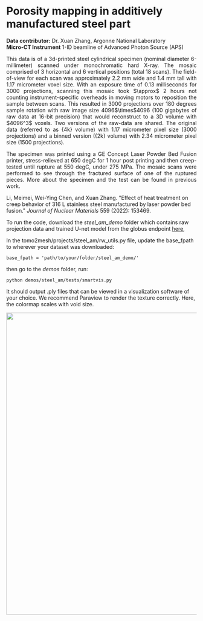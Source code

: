 # Porosity mapping in additively manufactured steel part  

**Data contributor:** Dr. Xuan Zhang, Argonne National Laboratory  
**Micro-CT Instrument** 1-ID beamline of Advanced Photon Source (APS)  

<p align="justify">  
This data is of a 3d-printed steel cylindrical specimen (nominal diameter 6-millimeter) scanned under monochromatic hard X-ray. The mosaic comprised of 3 horizontal and 6 vertical positions (total 18 scans). The field-of-view for each scan was approximately 2.2 mm wide and 1.4 mm tall with 1.17 micrometer voxel size. With an exposure time of 0.13 milliseconds for 3000 projections, scanning this mosaic took $\approx$ 2 hours not counting instrument-specific overheads in moving motors to reposition the sample between scans. This resulted in 3000 projections over 180 degrees sample rotation with raw image size 4096$\times$4096 (100 gigabytes of raw data at 16-bit precision) that would reconstruct to a 3D volume with $4096^3$ voxels. Two versions of the raw-data are shared. The original data (referred to as {4k} volume) with 1.17 micrometer pixel size (3000 projections) and a binned version ({2k} volume) with 2.34 micrometer pixel size (1500 projections).  
</p>  

<p align="justify">  
The specimen was printed using a GE Concept Laser Powder Bed Fusion printer, stress-relieved at 650 degC for 1 hour post printing and then creep-tested until rupture at 550 degC, under 275 MPa. The mosaic scans were performed to see through the fractured surface of one of the ruptured pieces. More about the specimen and the test can be found in previous work.  
</p>  

Li, Meimei, Wei-Ying Chen, and Xuan Zhang. "Effect of heat treatment on creep behavior of 316 L stainless steel manufactured by laser powder bed fusion." *Journal of Nuclear Materials* 559 (2022): 153469.  

To run the code, download the *steel_am_demo* folder which contains raw projection data and trained U-net model from the globus endpoint [here](https://app.globus.org/file-manager?destination_id=b6a3fd70-dc14-40ef-8091-dead0062a71e&destination_path=%2FRealTimePorosityMappingSupInfo%2F),

In the tomo2mesh/projects/steel_am/rw_utils.py file, update the base_fpath to wherever your dataset was downloaded:

```
base_fpath = 'path/to/your/folder/steel_am_demo/'
```

then go to the *demos* folder, run:  

```   
python demos/steel_am/tests/smartvis.py  
```   

It should output .ply files that can be viewed in a visualization software of your choice. We recommend Paraview to render the texture correctly. Here, the colormap scales with void size.  


<p align="center">  
  <img width="800" src="../../images/steel_am.png">  
</p>  
